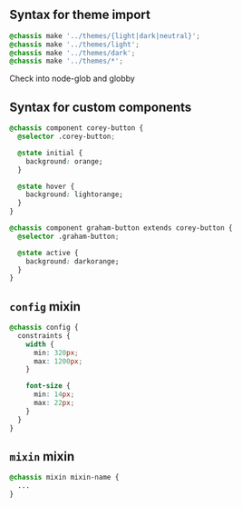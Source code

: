 ## Syntax for theme import

```css
@chassis make '../themes/{light|dark|neutral}';
@chassis make '../themes/light';
@chassis make '../themes/dark';
@chassis make '../themes/*';
```

Check into
node-glob and globby

## Syntax for custom components

```css
@chassis component corey-button {
  @selector .corey-button;

  @state initial {
    background: orange;
  }

  @state hover {
    background: lightorange;
  }
}

@chassis component graham-button extends corey-button {
  @selector .graham-button;

  @state active {
    background: darkorange;
  }
}
```

## `config` mixin

```css
@chassis config {
  constraints {
    width {
      min: 320px;
      max: 1200px;
    }

    font-size {
      min: 14px;
      max: 22px;
    }
  }
}
```

## `mixin` mixin

```css
@chassis mixin mixin-name {
  ...
}
```
